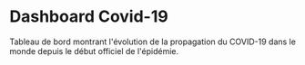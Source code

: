# Dashboard Covid-19

Tableau de bord montrant l'évolution de la propagation du COVID-19 dans le monde depuis le début officiel de l'épidémie.